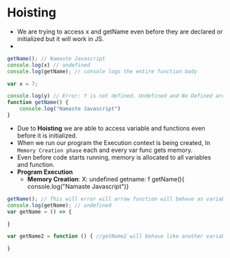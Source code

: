 # Hoisting

* We are trying to access x and getName even before they are declared or initialized but it will work in JS.
* 
```js
getName(); // Namaste Javascript
console.log(x) // undefined
console.log(getName); // console logs the entire function body

var x = 7;

console.log(y) // Error: Y is not defined. Undefined and No Defined are different. Because y was not defined so in memory creation phase y would have not been found and assigned undefined value
function getName() {
    console.log("Namaste Javascript")
}

```
* Due to **Hoisting** we are able to access variable and functions even before it is initialized. 
* When we run our program the Execution context is being created, In `Memory Creation phase` each and every var func gets memory.
* Even before code starts running, memory is allocated to all variables and function.
* **Program Execution**
  * **Memory Creation**: X: undefined getname: f getName(){ console.log("Namaste Javascript")}

```js
getName(); // This will error will arrow function will behave as variable so in memory creation phase it will be assigned undefined. 
console.log(getName); // undefined
var getName = () => {

}

var getName2 = function () { //getName2 will behave like another variable and memory undefined will be allocated.

}
```